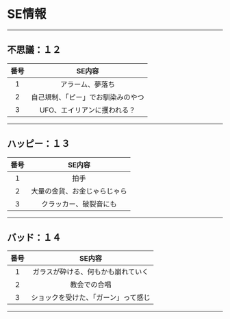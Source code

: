 # SE情報


--------------------------------------------------
## 不思議：１２

|  番号  | SE内容  |
| :----: | :----: |
|  1  |  アラーム、夢落ち  |
|  2  |  自己規制、「ピー」でお馴染みのやつ  |
|  3  |  UFO、エイリアンに攫われる？  |
--------------------------------------------------

## ハッピー：１３

|  番号  |  SE内容  |
| :----: | :----: |
|  １	| 拍手  |
|  ２	| 大量の金貨、お金じゃらじゃら |
|  ３	| クラッカー、破裂音にも |

--------------------------------------------------
## バッド：１４

|  番号	| SE内容 |
| :----: | :----: |
| １	| ガラスが砕ける、何もかも崩れていく|
| ２	| 教会での合唱 |
| ３	| ショックを受けた、「ガーン」って感じ|

--------------------------------------------------
